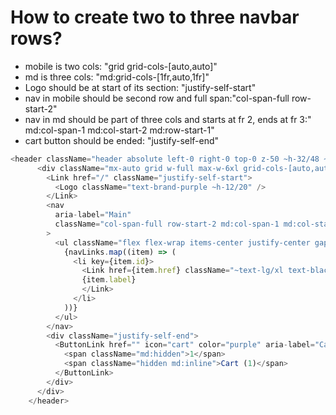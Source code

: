 # How to create two to three navbar rows?

- mobile is two cols: "grid grid-cols-[auto,auto]"
- md is three cols: "md:grid-cols-[1fr,auto,1fr]"
- Logo should be at start of its section: "justify-self-start"
- nav in mobile should be second row and full span:"col-span-full row-start-2"
- nav in md should be part of three cols and starts at fr 2, ends at fr 3:" md:col-span-1 md:col-start-2 md:row-start-1"
- cart button should be ended: "justify-self-end"

```ts
<header className="header absolute left-0 right-0 top-0 z-50 ~h-32/48 ~px-4/6 ~py-4/6 md:h-32">
      <div className="mx-auto grid w-full max-w-6xl grid-cols-[auto,auto] items-center gap-6 md:grid-cols-[1fr,auto,1fr]">
        <Link href="/" className="justify-self-start">
          <Logo className="text-brand-purple ~h-12/20" />
        </Link>
        <nav
          aria-label="Main"
          className="col-span-full row-start-2 md:col-span-1 md:col-start-2 md:row-start-1"
        >
          <ul className="flex flex-wrap items-center justify-center gap-8">
            {navLinks.map((item) => (
              <li key={item.id}>
                <Link href={item.href} className="~text-lg/xl text-black">
                {item.label}
                </Link>
              </li>
            ))}
          </ul>
        </nav>
        <div className="justify-self-end">
          <ButtonLink href="" icon="cart" color="purple" aria-label="Cart (1)">
            <span className="md:hidden">1</span>
            <span className="hidden md:inline">Cart (1)</span>
          </ButtonLink>
        </div>
      </div>
    </header>

```